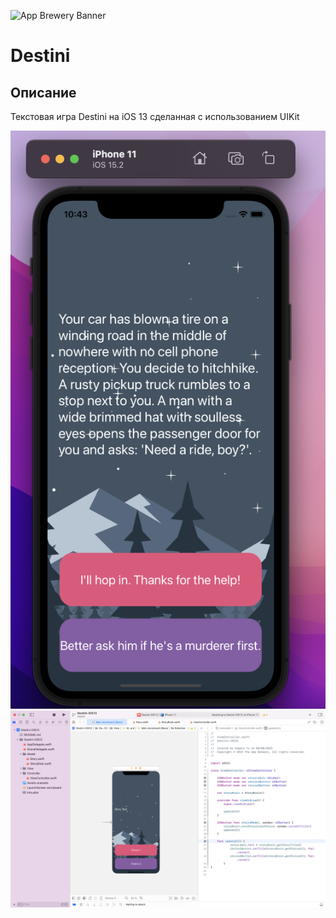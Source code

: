 
![App Brewery Banner](Documentation/AppBreweryBanner.png)

#  Destini

## Описание

Текстовая игра Destini на iOS 13 сделанная с использованием UIKit

![Screen Banner](Documentation/1.png)
![Screen Banner](Documentation/2.png)

